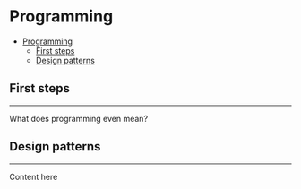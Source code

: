 <!-- {% raw %} -->

# Programming

<!-- TOC -->

- [Programming](#programming)
	- [First steps](#first-steps)
	- [Design patterns](#design-patterns)

<!-- /TOC -->

## First steps
---

What does programming even mean? 


## Design patterns
---

Content here

<!-- {% endraw %} -->
